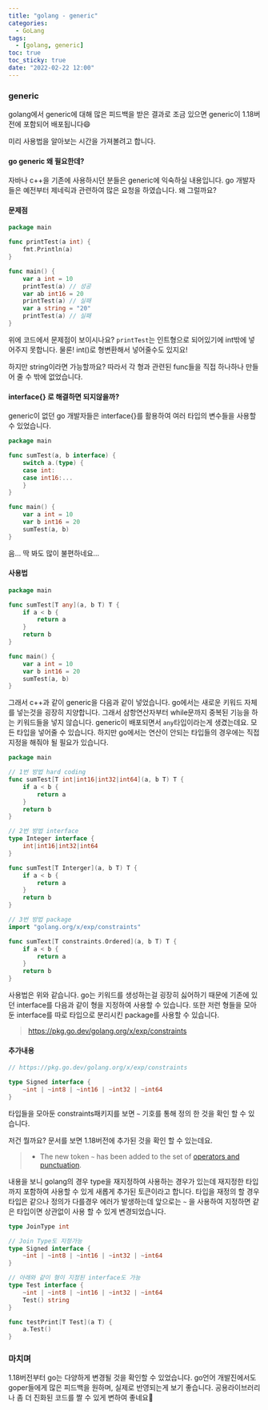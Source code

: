 ```yaml
---
title: "golang - generic"
categories:
  - GoLang
tags:
  - [golang, generic]
toc: true
toc_sticky: true
date: "2022-02-22 12:00"
---
```


### generic

golang에서 generic에 대해 많은 피드백을 받은 결과로 조금 있으면 generic이 1.18버전에 포함되어 배포됩니다:smile:

미리 사용법을 알아보는 시간을 가져볼려고 합니다.

#### go generic 왜 필요한데?

자바나 c++을 기존에 사용하시던 분들은 generic에 익숙하실 내용입니다. go 개발자들은 예전부터 제네릭과 관련하여 많은 요청을 하였습니다. 왜 그럴까요?

#### 문제점

```go
package main

func printTest(a int) {
    fmt.Println(a)
}

func main() {
    var a int = 10
    printTest(a) // 성공
    var ab int16 = 20
    printTest(a) // 실패
    var a string = "20"
    printTest(a) // 실패
}
```

위에 코드에서 문제점이 보이시나요? `printTest`는 인트형으로 되어있기에 int밖에 넣어주지 못합니다. 물론! int()로 형변환해서 넣어줄수도 있지요!

하지만 string이라면 가능할까요? 따라서 각 형과 관련된 func들을 직접 하나하나 만들어 줄 수 밖에 없었습니다.

#### interface{} 로 해결하면 되지않을까?

generic이 없던 go 개발자들은 interface{}를 활용하여 여러 타입의 변수들을 사용할 수 있었습니다.

```go
package main

func sumTest(a, b interface) {
    switch a.(type) {
    case int:
    case int16:...
    }
}

func main() {
    var a int = 10
    var b int16 = 20
    sumTest(a, b)
}
```

음... 딱 봐도 많이 불편하네요...

#### 사용법

```go
package main

func sumTest[T any](a, b T) T {
    if a < b {
        return a
    }
    return b
}

func main() {
    var a int = 10
    var b int16 = 20
    sumTest(a, b)
}
```

그래서 c++과 같이 generic을 다음과 같이 넣었습니다. go에서는 새로운 키워드 자체를 넣는것을 굉장히 지양합니다. 그래서 삼항연산자부터 while문까지 중복된 기능을 하는 키워드들을 넣지 않습니다. generic이 배포되면서 `any`타입이라는게 생겼는데요. 모든 타입을 넣어줄 수 있습니다. 하지만 go에서는 연산이 안되는 타입들의 경우에는 직접 지정을 해줘야 될 필요가 있습니다.

```go
package main

// 1번 방법 hard coding
func sumTest[T int|int16|int32|int64](a, b T) T {
    if a < b {
        return a
    }
    return b
}

// 2번 방법 interface
type Integer interface {
	int|int16|int32|int64
}

func sumTest[T Interger](a, b T) T {
    if a < b {
        return a
    }
    return b
}

// 3번 방법 package
import "golang.org/x/exp/constraints"

func sumText[T constraints.Ordered](a, b T) T {
    if a < b {
        return a
    }
    return b
}
```

사용법은 위와 같습니다. go는 키워드를 생성하는걸 굉장히 싫어하기 때문에 기존에 있던 interface를 다음과 같이 형을 지정하여 사용할 수 있습니다. 또한 저런 형들을 모아둔 interface를 따로 타입으로 분리시킨 package를 사용할 수 있습니다.

> https://pkg.go.dev/golang.org/x/exp/constraints

#### 추가내용

```go
// https://pkg.go.dev/golang.org/x/exp/constraints

type Signed interface {
	~int | ~int8 | ~int16 | ~int32 | ~int64
}
```

타입들을 모아둔 constraints패키지를 보면 `~` 기호를 통해 정의 한 것을 확인 할 수 있습니다.

저건 뭘까요? 문서를 보면 1.18버전에 추가된 것을 확인 할 수 있는데요.

> - The new token `~` has been added to the set of [operators and punctuation](https://tip.golang.org/ref/spec#Operators_and_punctuation).

내용을 보니 golang의 경우 type을 재지정하여 사용하는 경우가 있는데 재지정한 타입까지 포함하여 사용할 수 있게 새롭게 추가된 토큰이라고 합니다.  타입을 재정의 할 경우 타입은 같으나 정의가 다를경우 에러가 발생하는데 앞으로는 `~` 을 사용하여 지정하면 같은 타입이면 상관없이 사용 할 수 있게 변경되었습니다.

```go
type JoinType int

// Join Type도 지정가능
type Signed interface {
	~int | ~int8 | ~int16 | ~int32 | ~int64
}

// 아래와 같이 형이 지정된 interface도 가능
type Test interface {
	~int | ~int8 | ~int16 | ~int32 | ~int64
    Test() string
}

func testPrint[T Test](a T) {
    a.Test()
}
```

### 마치며

1.18버전부터 go는 다양하게 변경될 것을 확인할 수 있었습니다. go언어 개발진에서도 goper들에게 많은 피드백을 원하며, 실제로 반영되는게 보기 좋습니다. 공용라이브러리나 좀 더 진화된 코드를 짤 수 있게 변하여 좋네요:hugs:
